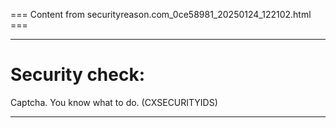 === Content from securityreason.com_0ce58981_20250124_122102.html ===


---

# Security check:

Captcha. You know what to do. (CXSECURITYIDS)

---


